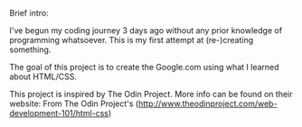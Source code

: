 Brief intro:

I've begun my coding journey 3 days ago without any prior knowledge of programming whatsoever.
This is my first attempt at (re-)creating something.

The goal of this project is to create the Google.com using what I learned about HTML/CSS.

This project is inspired by The Odin Project. More info can be found on their website:
From The Odin Project's (http://www.theodinproject.com/web-development-101/html-css)

